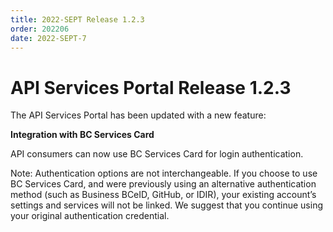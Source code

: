 ```yaml
---
title: 2022-SEPT Release 1.2.3
order: 202206
date: 2022-SEPT-7
---
```


# API Services Portal Release 1.2.3


The API Services Portal has been updated with a new feature: 

**Integration with BC Services Card**

API consumers can now use BC Services Card for login authentication.

Note: Authentication options are not interchangeable. If you choose to use BC Services Card, and were previously using an alternative authentication method (such as Business BCeID, GitHub, or IDIR), your existing account’s settings and services will not be linked. We suggest that you continue using your original authentication credential.

